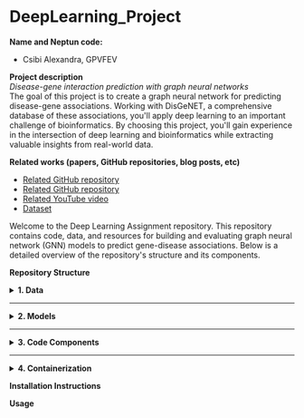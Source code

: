 # DeepLearning_Project
**Name and Neptun code:** <br>
- Csibi Alexandra, GPVFEV

**Project description** <br>
*Disease-gene interaction prediction with graph neural networks* <br>
The goal of this project is to create a graph neural network for predicting disease-gene associations. Working with DisGeNET, a comprehensive database of these associations, you'll apply deep learning to an important challenge of bioinformatics. By choosing this project, you'll gain experience in the intersection of deep learning and bioinformatics while extracting valuable insights from real-world data.

**Related works (papers, GitHub repositories, blog posts, etc)** <br>
- [Related GitHub repository](https://github.com/pyg-team/pytorch_geometric)
- [Related GitHub repository](https://github.com/sujitpal/pytorch-gnn-tutorial-odsc2021)
- [Related YouTube video](https://www.youtube.com/watch?v=-UjytpbqX4A&list=LL&index=1)
- [Dataset](https://www.disgenet.org/)

Welcome to the Deep Learning Assignment repository. This repository contains code, data, and resources for building and evaluating graph neural network (GNN) models to predict gene-disease associations. Below is a detailed overview of the repository's structure and its components.

**Repository Structure** <br>

<details>
<summary><strong>1. Data</strong></summary>

- **`GDA_df.csv`**: Contains preprocessed data for gene-disease associations, ready to be used by the graph models.  
- **`graph_data.pkl`**: A serialized file containing the homogeneous graph data used by the models.  

</details>

---

<details>
<summary><strong>2. Models</strong></summary>

The repository includes four graph neural network (GNN) models:

### GCN_DP
- **Architecture**: Two `GCNConv` layers for encoding, followed by a simple dot product for classification.  
- **Use Case**: Basic model for link prediction.  

### GCN_MLP
- **Architecture**: Two `GCNConv` layers for encoding, followed by a Multilayer Perceptron (MLP) for decoding.  
- **Use Case**: Improved model with more complex decoding.  

### GraphSAGE_MLP
- **Architecture**: Two `SAGEConv` layers for encoding, followed by an MLP for decoding.  
- **Use Case**: Handles larger graphs by sampling neighbors during training.  

### GIN_MLP
- **Architecture**: Two `GINConv` layers for encoding, followed by an MLP for decoding.  
- **Use Case**: Captures structural properties of the graph more effectively.  

**Model Weights**:  
The best-performing configurations are saved in the following files:  
- `GCN_DP.pth`  
- `GCN_MLP.pth`  
- `GraphSAGE_MLP.pth`  
- `GIN_MLP.pth`  

</details>

---

<details>
<summary><strong>3. Code Components</strong></summary>

### Data Handling
#### `data_acquisition_processing.py`
- Downloads and processes raw data to prepare it for GNN models.  
- Provides the `get_data` function:  
  - **Parameters**: `disgenet_api_key`, `disease_type`.  
  - Fetches and processes associations based on disease type.  

#### `graph_preparation.py`
- Prepares the homogeneous graph for training:  
  - **Node Features**: Combines gene and disease features, along with a node type indicator (1 for genes, 0 for diseases).  
  - **Edge Index**: Assigns unique IDs to nodes and creates edges based on associations. Reverse edges are added for better embeddings.  

### Model Training
#### `trainer.py`
Implements a `Trainer` class for training, evaluating, and testing models:
- **Training**:  
  - Encodes node embeddings and decodes edge predictions.  
  - Computes loss for positive and negative edges using `BCEWithLogitsLoss`.  
  - Supports learning rate scheduling (`CosineAnnealingLR`) and early stopping.  
- **Evaluation**:  
  - Computes AUC, F1 score, and confusion matrix.  
  - Dynamically determines the best threshold for binary classification.  
- **Testing**:  
  - Loads the best model checkpoint to evaluate test performance.  

### Interactive Application
#### `gradio_app.py`
- Provides a Gradio-based interface for user input:  
  - Accepts a gene ID and disease ID.  
  - Fetches features from the DisGeNET API.  
  - Processes input to match the training graph format.  
  - Updates the graph if the gene or disease is missing.  
  - Uses the loaded model to predict associations and outputs binary classification based on the best threshold.  

</details>

---

<details>
<summary><strong>4. Containerization</strong></summary>

### `Dockerfile`
- Sets up the environment for running either JupyterLab (for development) or Gradio (for user interaction).  
- Includes all dependencies for data processing, model training, and serving.  

### `start.sh`
- Script for running the Docker container:  
  - Option to start JupyterLab or the Gradio application.  

</details>

**Installation Instructions** <br>

**Usage** <br>
